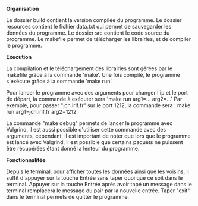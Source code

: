 **Organisation**

Le dossier build contient la version compilée du programme.
Le dossier resources contient le fichier data.txt qui permet de sauvegarder les données du programme.
Le dossier src contient le code source du programme.
Le makefile permet de télécharger les librairies, et de compiler le programme.

**Execution**

La compilation et le téléchargement des librairies sont gérées par le makefile grâce à la commande 'make'.
Une fois compilé, le programme s'exécute grâce à la commande 'make run'.

Pour lancer le programme avec des arguments pour changer l'ip et le port de départ, la commande à exécuter sera 'make run arg1=... arg2=...'
Par exemple, pour passer "jch.irif.fr" sur le port 1212, la commande sera : make run arg1=jch.irif.fr arg2=1212

La commande "make debug" permets de lancer le programme avec Valgrind, il est aussi possible d'utiliser cette commande avec des arguments, cependant, il est important de noter que lors que le programme est lancé avec Valgrind, il est possible que certains paquets ne puissent être récupérées étant donné la lenteur du programme.

**Fonctionnalitée**

Depuis le terminal, pour afficher toutes les données ainsi que les voisins, il suffit d'appuyer sur la touche Entrée sans taper quoi que ce soit dans le terminal.
Appuyer sur la touche Entrée après avoir tapé un message dans le terminal remplacera le message du pair par la nouvelle entrée.
Taper "exit" dans le terminal permets de quitter le programme.